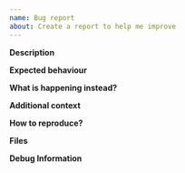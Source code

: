 ```yaml
---
name: Bug report
about: Create a report to help me improve
---
```


**Description**
<!-- A clear and concise description of what the issue is about. What are you trying to do? -->

**Expected behaviour**
<!-- What did you expect to happen? -->

**What is happening instead?**
<!-- Please, give full error messages and/or log. -->

**Additional context**
<!-- Add any other context about the problem here. If applicable, add screenshots to help explain your problem. -->

**How to reproduce?**
<!-- Tell me how to reproduce this issue. How can someone who is starting from scratch reproduce this behaviour as minimally as possible? -->

**Files**
<!-- A list of relevant files for this issue. Large files can be uploaded one-by-one or in a tarball/zipfile. -->

**Debug Information**
<!-- To assist me in diagnosing the issue, please follow these steps:
1. Enable the Debug Log setting.
2. Click on the "Mover Tuning Debug Package (.zip)" button in the Help Menu and download the package.
3. Paste the contents of the downloaded file here. -->